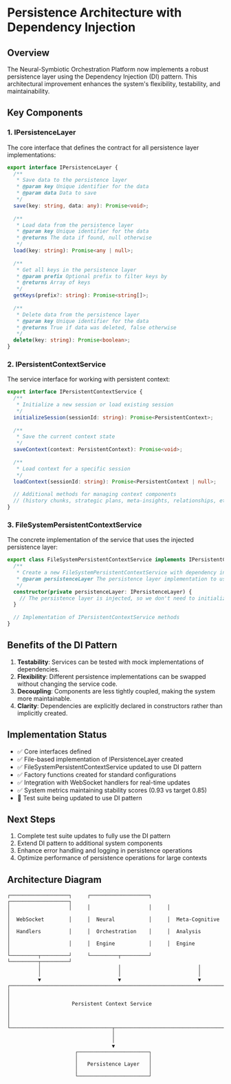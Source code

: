 # Persistence Architecture with Dependency Injection

## Overview

The Neural-Symbiotic Orchestration Platform now implements a robust persistence layer using the Dependency Injection (DI) pattern. This architectural improvement enhances the system's flexibility, testability, and maintainability.

## Key Components

### 1. IPersistenceLayer

The core interface that defines the contract for all persistence layer implementations:

```typescript
export interface IPersistenceLayer {
  /**
   * Save data to the persistence layer
   * @param key Unique identifier for the data
   * @param data Data to save
   */
  save(key: string, data: any): Promise<void>;
  
  /**
   * Load data from the persistence layer
   * @param key Unique identifier for the data
   * @returns The data if found, null otherwise
   */
  load(key: string): Promise<any | null>;
  
  /**
   * Get all keys in the persistence layer
   * @param prefix Optional prefix to filter keys by
   * @returns Array of keys
   */
  getKeys(prefix?: string): Promise<string[]>;
  
  /**
   * Delete data from the persistence layer
   * @param key Unique identifier for the data
   * @returns True if data was deleted, false otherwise
   */
  delete(key: string): Promise<boolean>;
}
```

### 2. IPersistentContextService

The service interface for working with persistent context:

```typescript
export interface IPersistentContextService {
  /**
   * Initialize a new session or load existing session
   */
  initializeSession(sessionId: string): Promise<PersistentContext>;
  
  /**
   * Save the current context state
   */
  saveContext(context: PersistentContext): Promise<void>;
  
  /**
   * Load context for a specific session
   */
  loadContext(sessionId: string): Promise<PersistentContext | null>;
  
  // Additional methods for managing context components
  // (history chunks, strategic plans, meta-insights, relationships, etc.)
}
```

### 3. FileSystemPersistentContextService

The concrete implementation of the service that uses the injected persistence layer:

```typescript
export class FileSystemPersistentContextService implements IPersistentContextService {
  /**
   * Create a new FileSystemPersistentContextService with dependency injection
   * @param persistenceLayer The persistence layer implementation to use
   */
  constructor(private persistenceLayer: IPersistenceLayer) {
    // The persistence layer is injected, so we don't need to initialize it here
  }
  
  // Implementation of IPersistentContextService methods
}
```

## Benefits of the DI Pattern

1. **Testability**: Services can be tested with mock implementations of dependencies.
2. **Flexibility**: Different persistence implementations can be swapped without changing the service code.
3. **Decoupling**: Components are less tightly coupled, making the system more maintainable.
4. **Clarity**: Dependencies are explicitly declared in constructors rather than implicitly created.

## Implementation Status

- ✅ Core interfaces defined
- ✅ File-based implementation of IPersistenceLayer created
- ✅ FileSystemPersistentContextService updated to use DI pattern
- ✅ Factory functions created for standard configurations
- ✅ Integration with WebSocket handlers for real-time updates
- ✅ System metrics maintaining stability scores (0.93 vs target 0.85)
- 🔄 Test suite being updated to use DI pattern

## Next Steps

1. Complete test suite updates to fully use the DI pattern
2. Extend DI pattern to additional system components
3. Enhance error handling and logging in persistence operations
4. Optimize performance of persistence operations for large contexts

## Architecture Diagram

```
┌───────────────────┐     ┌───────────────────┐     ┌───────────────────┐
│                   │     │                   │     │                   │
│  WebSocket        │     │  Neural           │     │  Meta-Cognitive   │
│  Handlers         │     │  Orchestration    │     │  Analysis         │
│                   │     │  Engine           │     │  Engine           │
└─────────┬─────────┘     └─────────┬─────────┘     └─────────┬─────────┘
          │                         │                         │
          │                         │                         │
          ▼                         ▼                         ▼
┌─────────────────────────────────────────────────────────────────────┐
│                                                                     │
│                    Persistent Context Service                       │
│                                                                     │
└─────────────────────────────────┬───────────────────────────────────┘
                                  │
                                  │
                                  ▼
                      ┌───────────────────────┐
                      │                       │
                      │   Persistence Layer   │
                      │                       │
                      └───────────────────────┘
```